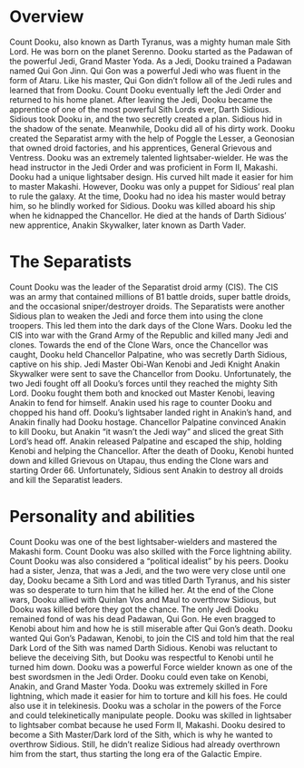 # Overview

Count Dooku, also known as Darth Tyranus, was a mighty human male Sith Lord.
He was born on the planet Serenno.
Dooku started as the Padawan of the powerful Jedi, Grand Master Yoda.
As a Jedi, Dooku trained a Padawan named Qui Gon Jinn.
Qui Gon was a powerful Jedi who was fluent in the form of Ataru.
Like his master, Qui Gon didn’t follow all of the Jedi rules and learned that from Dooku.
Count Dooku eventually left the Jedi Order and returned to his home planet.
After leaving the Jedi, Dooku became the apprentice of one of the most powerful Sith Lords ever, Darth Sidious.
Sidious took Dooku in, and the two secretly created a plan.
Sidious hid in the shadow of the senate.
Meanwhile, Dooku did all of his dirty work.
Dooku created the Separatist army with the help of Poggle the Lesser, a Geonosian that owned droid factories, and his apprentices, General Grievous and Ventress.
Dooku was an extremely talented lightsaber-wielder.
He was the head instructor in the Jedi Order and was proficient in Form II, Makashi.
Dooku had a unique lightsaber design.
His curved hilt made it easier for him to master Makashi.
However, Dooku was only a puppet for Sidious’ real plan to rule the galaxy.
At the time, Dooku had no idea his master would betray him, so he blindly worked for Sidious.
Dooku was killed aboard his ship when he kidnapped the Chancellor.
He died at the hands of Darth Sidious’ new apprentice, Anakin Skywalker, later known as Darth Vader.

# The Separatists

Count Dooku was the leader of the Separatist droid army (CIS).
The CIS was an army that contained millions of B1 battle droids, super battle droids, and the occasional sniper/destroyer droids.
The Separatists were another Sidious plan to weaken the Jedi and force them into using the clone troopers.
This led them into the dark days of the Clone Wars.
Dooku led the CIS into war with the Grand Army of the Republic and killed many Jedi and clones.
Towards the end of the Clone Wars, once the Chancellor was caught, Dooku held Chancellor Palpatine, who was secretly Darth Sidious, captive on his ship.
Jedi Master Obi-Wan Kenobi and Jedi Knight Anakin Skywalker were sent to save the Chancellor from Dooku.
Unfortunately, the two Jedi fought off all Dooku’s forces until they reached the mighty Sith Lord.
Dooku fought them both and knocked out Master Kenobi, leaving Anakin to fend for himself.
Anakin used his rage to counter Dooku and chopped his hand off.
Dooku’s lightsaber landed right in Anakin’s hand, and Anakin finally had Dooku hostage.
Chancellor Palpatine convinced Anakin to kill Dooku, but Anakin “it wasn’t the Jedi way” and sliced the great Sith Lord’s head off.
Anakin released Palpatine and escaped the ship, holding Kenobi and helping the Chancellor.
After the death of Dooku, Kenobi hunted down and killed Grievous on Utapau, thus ending the Clone wars and starting Order 66.
Unfortunately, Sidious sent Anakin to destroy all droids and kill the Separatist leaders.

# Personality and abilities

Count Dooku was one of the best lightsaber-wielders and mastered the Makashi form.
Count Dooku was also skilled with the Force lightning ability.
Count Dooku was also considered a “political idealist” by his peers.
Dooku had a sister, Jenza, that was a Jedi, and the two were very close until one day, Dooku became a Sith Lord and was titled Darth Tyranus, and his sister was so desperate to turn him that he killed her.
At the end of the Clone wars, Dooku allied with Quinlan Vos and Maul to overthrow Sidious, but Dooku was killed before they got the chance.
The only Jedi Dooku remained fond of was his dead Padawan, Qui Gon.
He even bragged to Kenobi about him and how he is still miserable after Qui Gon’s death.
Dooku wanted Qui Gon’s Padawan, Kenobi, to join the CIS and told him that the real Dark Lord of the Sith was named Darth Sidious.
Kenobi was reluctant to believe the deceiving Sith, but Dooku was respectful to Kenobi until he turned him down.
Dooku was a powerful Force wielder known as one of the best swordsmen in the Jedi Order.
Dooku could even take on Kenobi, Anakin, and Grand Master Yoda.
Dooku was extremely skilled in Fore lightning, which made it easier for him to torture and kill his foes.
He could also use it in telekinesis.
Dooku was a scholar in the powers of the Force and could telekinetically manipulate people.
Dooku was skilled in lightsaber to lightsaber combat because he used Form II, Makashi.
Dooku desired to become a Sith Master/Dark lord of the Sith, which is why he wanted to overthrow Sidious.
Still, he didn’t realize Sidious had already overthrown him from the start, thus starting the long era of the Galactic Empire.
